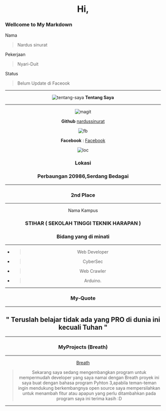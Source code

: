 <center>

# Hi,
</center>

### Wellcome to My Markdown 

Nama
> Nardus sinurat

Pekerjaan 
> Nyari-Duit

Status
> Belum Update di Faceook
<center>
<hr>

![tentang-saya](https://img.icons8.com/dusk/34/000000/contract-job.png)  **Tentang Saya** 

<hr>

</center>

<center>

![magit](https://img.icons8.com/nolan/34/000000/github.png)

**Github** [nardussinurat](https://github.com/nardussinurat)

</center>
<center>

![fb](https://img.icons8.com/nolan/34/000000/facebook-new.png)

**Facebook**  : [Facebook](https://www.facebook.com/bernardus.partii.9)

</center>


<center>

![loc](https://img.icons8.com/nolan/44/000000/worldwide-location.png)   

### Lokasi 
### Perbaungan 20986,Serdang Bedagai 

</center>



<center>
<hr>

### 2nd Place

<hr>
</scenter>

Nama Kampus 
### STIHAR ( SEKOLAH TINGGI TEKNIK HARAPAN )

<center>

  ### Bidang yang di minati

</center> 

<hr>

- > Web Developer
- > CyberSec 
- > Web Crawler
- > Arduino. 

<center>
<hr>

### My-Quote

<hr>
</center>

## " Teruslah belajar tidak ada yang PRO di dunia ini kecuali Tuhan "   

<center>

<hr>

### MyProjects (Breath)

<hr>

</center>

[Breath](https://github.com/nardussinurat/breath)
> Sekarang saya sedang mengembangkan program untuk mempermudah developer yang saya namai dengan Breath
> proyek ini saya buat dengan bahasa program Pyhton 3,apabila teman-teman ingin mendukung berkembangnya open source saya mempersilahkan
> untuk menambah fitur atau apapun yang perlu ditambahkan pada program saya ini terima kasih :D     
 
 <hr>
